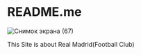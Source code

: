 # README.me
![Снимок экрана (67)](https://user-images.githubusercontent.com/73534336/141809882-9696a4cd-6d22-40cc-9dc6-4b5ce6f7c3ef.png)

This Site is about Real Madrid(Football Club)
